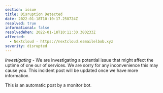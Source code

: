 ```yaml
---
section: issue
title: Disruption Detected
date: 2022-01-18T10:10:17.258724Z
resolved: true
informational: false
resolvedWhen: 2022-01-18T10:11:30.380233Z
affected:
  - Nextcloud - https://nextcloud.esmailelbob.xyz
severity: disrupted
---
```

*Investigating* - We are investigating a potential issue that might affect the uptime of one our of services. We are sorry for any inconvenience this may cause you. This incident post will be updated once we have more information.

This is an automatic post by a monitor bot.
        